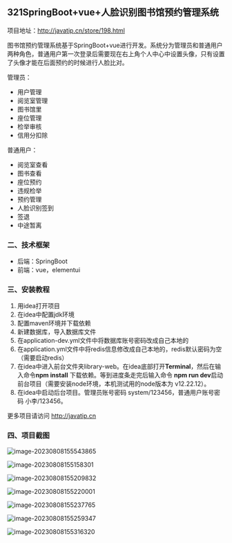 ## 321SpringBoot+vue+人脸识别图书馆预约管理系统

项目地址：http://javatip.cn/store/198.html

图书馆预约管理系统基于SpringBoot+vue进行开发。系统分为管理员和普通用户两种角色，普通用户第一次登录后需要现在右上角个人中心中设置头像，只有设置了头像才能在后面预约的时候进行人脸比对。

管理员：

- 用户管理
- 阅览室管理
- 图书馆里
- 座位管理
- 检举审核
- 信用分扣除

普通用户：

- 阅览室查看
- 图书查看
- 座位预约
- 违规检举
- 预约管理
- 人脸识别签到
- 签退
- 中途暂离

### 二、技术框架

- 后端：SpringBoot
- 前端：vue，elementui

### 三、安装教程

1. 用idea打开项目
2. 在idea中配置jdk环境
3. 配置maven环境并下载依赖
4. 新建数据库，导入数据库文件
5. 在application-dev.yml文件中将数据库账号密码改成自己本地的
6. 在application.yml文件中将redis信息修改成自己本地的，redis默认密码为空（需要启动redis）
7. 在idea中进入前台文件夹library-web。在idea底部打开**Terminal**，然后在输入命令**npm install** 下载依赖。等到进度条走完后输入命令 **npm run dev**启动前台项目（需要安装node环境，本机测试用的node版本为 v12.22.12）。
8. 在idea中启动后台项目。管理员账号密码 system/123456，普通用户账号密码 小李/123456。

更多项目请访问 http://javatip.cn

### 四、项目截图

![image-20230808155543865](http://image.javatip.cn/bysj/20230808155544.png)

![image-20230808155158301](http://image.javatip.cn/bysj/20230808155158.png)

![image-20230808155209832](http://image.javatip.cn/bysj/20230808155209.png)

![image-20230808155220001](http://image.javatip.cn/bysj/20230808155220.png)

![image-20230808155237765](http://image.javatip.cn/bysj/20230808155237.png)

![image-20230808155259347](http://image.javatip.cn/bysj/20230808155259.png)

![image-20230808155316320](http://image.javatip.cn/bysj/20230808155316.png)
